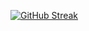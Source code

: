 [![GitHub Streak](http://github-readme-streak-stats.herokuapp.com?user=c1m8&theme=solarized-dark&hide_border=true&date_format=j%2Fn%5B%2FY%5D)](https://git.io/streak-stats)

<!--
[![GitHub Streak](https://github-readme-streak-stats.herokuapp.com/?user=c1m8)](https://git.io/streak-stats)
![Anurag's GitHub stats](https://github-readme-stats.vercel.app/api?username=c1m8&show_icons=true&theme=dracula&count_private=true)
[![Anurag's GitHub stats](https://github-readme-stats.vercel.app/api?username=c1m8)](https://github.com/c1m8/github-readme-statstheme=dracula&count_private=true)

**c1m8/c1m8** is a ✨ _special_ ✨ repository because its `README.md` (this file) appears on your GitHub profile.

Here are some ideas to get you started:

- 🔭 I’m currently working on ...
- 🌱 I’m currently learning ...
- 👯 I’m looking to collaborate on ...
- 🤔 I’m looking for help with ...
- 💬 Ask me about ...
- 📫 How to reach me: ...
- 😄 Pronouns: ...
- ⚡ Fun fact: ...
-->
